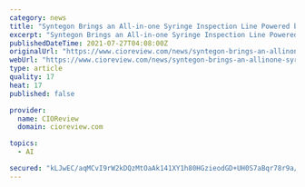 ```yaml
---
category: news
title: "Syntegon Brings an All-in-one Syringe Inspection Line Powered by AI"
excerpt: "Syntegon Brings an All-in-one Syringe Inspection Line Powered by AI  - Syntegon expands its highly successful AIM 5 inspection range with the addition of a new member. FREMONT, CA: Syntegon"
publishedDateTime: 2021-07-27T04:08:00Z
originalUrl: "https://www.cioreview.com/news/syntegon-brings-an-allinone-syringe-inspection-line-powered-by-ai-nid-34140-cid-175.html"
webUrl: "https://www.cioreview.com/news/syntegon-brings-an-allinone-syringe-inspection-line-powered-by-ai-nid-34140-cid-175.html"
type: article
quality: 17
heat: 17
published: false

provider:
  name: CIOReview
  domain: cioreview.com

topics:
  - AI

secured: "kLJwEC/aqMCvI9rW2kDQzMtOaAk141XY1h80HGzieodGD+UH0S7aBqr78r9a/rat1Y1WLpn/5p6OQDYB5hdz2+0EAC88sHTZjJt2M/nyD/ZKCeH74nZQtxJn6IZEAA1swNamPyMZZnfq5fXuIxyGthPavGJ7tjYS9h7Mgv0RRKQ65yWaShZ/H4/oebo4A8tPzY3uvVj0IZbWKvS+7xEfFwY65WOxhESX2Wlauqrj9lEETYjfh6Y4+Un4U+NlIgcyrWwLdpFSpwUoFSP5wcX7L5a6ESpE9/6m1YVNqTiux/2PE/37wnTIZwe75p61h/b66Cg8778Jo9o0opLF5ZCvFAWyvKvElHBMBda8c6uwFDs=;+Df4lfqNHSxPTiNInQ12lA=="
---
```


